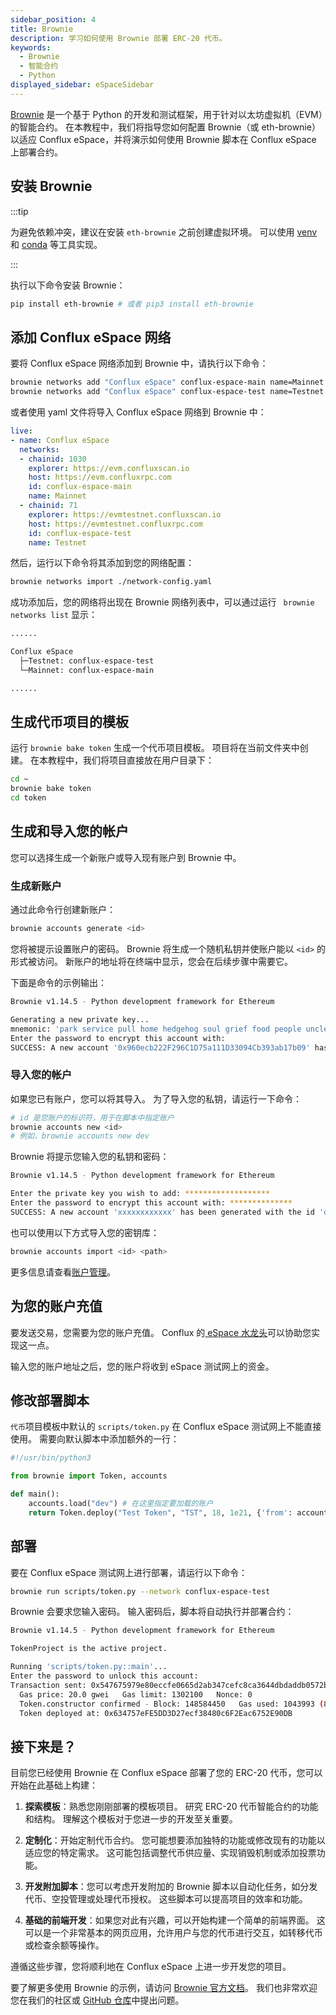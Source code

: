 ```yaml
---
sidebar_position: 4
title: Brownie
description: 学习如何使用 Brownie 部署 ERC-20 代币。
keywords:
  - Brownie
  - 智能合约
  - Python
displayed_sidebar: eSpaceSidebar
---
```


[Brownie](https://eth-brownie.readthedocs.io/en/stable/) 是一个基于 Python 的开发和测试框架，用于针对以太坊虚拟机（EVM）的智能合约。 在本教程中，我们将指导您如何配置 Brownie（或 eth-brownie）以适应 Conflux eSpace，并将演示如何使用 Brownie 脚本在 Conflux eSpace 上部署合约。

## 安装 Brownie

:::tip

为避免依赖冲突，建议在安装 `eth-brownie` 之前创建虚拟环境。 可以使用 [venv](https://docs.python.org/3/library/venv.html) 和 [conda](https://conda.io/projects/conda/en/latest/user-guide/tasks/manage-environments.html#creating-an-environment-with-commands) 等工具实现。

:::

执行以下命令安装 Brownie：

```bash
pip install eth-brownie # 或者 pip3 install eth-brownie
```

## 添加 Conflux eSpace 网络

要将 Conflux eSpace 网络添加到 Brownie 中，请执行以下命令：

```bash
brownie networks add "Conflux eSpace" conflux-espace-main name=Mainnet host=https://evm.confluxrpc.com explorer=https://evm.confluxscan.io chainid=1030
brownie networks add "Conflux eSpace" conflux-espace-test name=Testnet host=https://evmtestnet.confluxrpc.com explorer=https://evmtestnet.confluxscan.io chainid=71
```

或者使用 yaml 文件将导入 Conflux eSpace 网络到 Brownie 中：

```yaml
live:
- name: Conflux eSpace
  networks:
  - chainid: 1030
    explorer: https://evm.confluxscan.io
    host: https://evm.confluxrpc.com
    id: conflux-espace-main
    name: Mainnet
  - chainid: 71
    explorer: https://evmtestnet.confluxscan.io
    host: https://evmtestnet.confluxrpc.com
    id: conflux-espace-test
    name: Testnet
```

然后，运行以下命令将其添加到您的网络配置：

```bash
brownie networks import ./network-config.yaml
```

成功添加后，您的网络将出现在 Brownie 网络列表中，可以通过运行 ` brownie networks list` 显示：

```bash
......

Conflux eSpace
  ├─Testnet: conflux-espace-test
  └─Mainnet: conflux-espace-main

......
```

## 生成代币项目的模板

运行 `brownie bake token` 生成一个代币项目模板。 项目将在当前文件夹中创建。 在本教程中，我们将项目直接放在用户目录下：

```bash
cd ~
brownie bake token
cd token
```

## 生成和导入您的帐户

您可以选择生成一个新账户或导入现有账户到 Brownie 中。

### 生成新账户

通过此命令行创建新账户：

```bash
brownie accounts generate <id>
```

您将被提示设置账户的密码。 Brownie 将生成一个随机私钥并使账户能以 `<id>` 的形式被访问。 新账户的地址将在终端中显示，您会在后续步骤中需要它。

下面是命令的示例输出：

```bash
Brownie v1.14.5 - Python development framework for Ethereum

Generating a new private key...
mnemonic: 'park service pull home hedgehog soul grief food people uncle will series'
Enter the password to encrypt this account with: 
SUCCESS: A new account '0x960ecb222F296C1D75a111D33094Cb393ab17b09' has been generated with the id 'new'
```

### 导入您的帐户

如果您已有账户，您可以将其导入。 为了导入您的私钥，请运行一下命令：

```bash
# id 是您账户的标识符，用于在脚本中指定账户
brownie accounts new <id>
# 例如，brownie accounts new dev
```

Brownie 将提示您输入您的私钥和密码：

```bash
Brownie v1.14.5 - Python development framework for Ethereum

Enter the private key you wish to add: *******************
Enter the password to encrypt this account with: **************
SUCCESS: A new account 'xxxxxxxxxxxx' has been generated with the id 'dev'


```

也可以使用以下方式导入您的密钥库：

```bash
brownie accounts import <id> <path>
```

更多信息请查看[账户管理](https://eth-brownie.readthedocs.io/en/stable/account-management.html#account-management)。

## 为您的账户充值

要发送交易，您需要为您的账户充值。 Conflux 的[ eSpace 水龙头](https://efaucet.confluxnetwork.org/)可以协助您实现这一点。

输入您的账户地址之后，您的账户将收到 eSpace 测试网上的资金。

## 修改部署脚本

`代币`项目模板中默认的 `scripts/token.py` 在 Conflux eSpace 测试网上不能直接使用。 需要向默认脚本中添加额外的一行：

```py
#!/usr/bin/python3

from brownie import Token, accounts

def main():
    accounts.load("dev") # 在这里指定要加载的账户
    return Token.deploy("Test Token", "TST", 18, 1e21, {'from': accounts[0]})

```

## 部署

要在 Conflux eSpace 测试网上进行部署，请运行以下命令：

```bash
brownie run scripts/token.py --network conflux-espace-test
```

Brownie 会要求您输入密码。 输入密码后，脚本将自动执行并部署合约：

```bash
Brownie v1.14.5 - Python development framework for Ethereum

TokenProject is the active project.

Running 'scripts/token.py::main'...
Enter the password to unlock this account: 
Transaction sent: 0x547675979e80eccfe0665d2ab347cefc8ca3644dbdaddb0572b76cc7a62d1b7b
  Gas price: 20.0 gwei   Gas limit: 1302100   Nonce: 0
  Token.constructor confirmed - Block: 148584450   Gas used: 1043993 (80.18%)
  Token deployed at: 0x634757eFE5DD3D27ecf38480c6F2Eac6752E90DB
```

## 接下来是？

目前您已经使用 Brownie 在 Conflux eSpace 部署了您的 ERC-20 代币，您可以开始在此基础上构建：

1. **探索模板**：熟悉您刚刚部署的模板项目。 研究 ERC-20 代币智能合约的功能和结构。 理解这个模板对于您进一步的开发至关重要。

2. **定制化**：开始定制代币合约。 您可能想要添加独特的功能或修改现有的功能以适应您的特定需求。 这可能包括调整代币供应量、实现销毁机制或添加投票功能。

3. **开发附加脚本**：您可以考虑开发附加的 Brownie 脚本以自动化任务，如分发代币、空投管理或处理代币授权。 这些脚本可以提高项目的效率和功能。

4. **基础的前端开发**：如果您对此有兴趣，可以开始构建一个简单的前端界面。 这可以是一个非常基本的网页应用，允许用户与您的代币进行交互，如转移代币或检查余额等操作。

遵循这些步骤，您将顺利地在 Conflux eSpace 上进一步开发您的项目。

要了解更多使用 Brownie 的示例，请访问 [Brownie 官方文档](https://eth-brownie.readthedocs.io/en/stable/index.html)。 我们也非常欢迎您在我们的社区或 [GitHub 仓库](https://github.com/Conflux-Chain/conflux-documentation/issues/new/choose)中提出问题。
